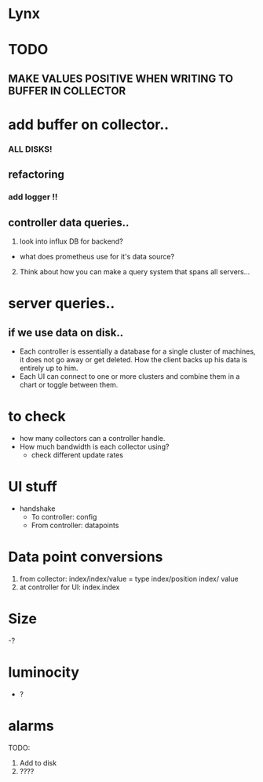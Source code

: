 # Lynx

# TODO 
## MAKE VALUES POSITIVE WHEN WRITING TO BUFFER IN COLLECTOR
# add buffer on collector..
### ALL DISKS!
## refactoring

### add logger !!


## controller data queries.. 
1. look into influx DB for backend? 
 - what does prometheus use for it's data source? 
2. Think about how you can make a query system that spans all servers...

# server queries.. 
## if we use data on disk.. 
- Each controller is essentially a database for a single cluster of machines, it does not go away or get deleted. How the client backs up his data is entirely up to him. 
- Each UI can connect to one or more clusters and combine them in a chart or toggle between them. 

# to check
- how many collectors can a controller handle. 
- How much bandwidth is each collector using?
     - check different update rates
     


# UI stuff
- handshake 
     - To controller: config
     - From controller: datapoints



# Data point conversions
1. from collector: index/index/value = type index/position index/ value
2. at controller for UI: index.index


# Size
-? 
# luminocity
- ?



# alarms
TODO: 
1. Add to disk
2. ????



